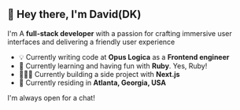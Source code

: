 ## 👋 Hey there, I'm David(DK)
I'm A **full-stack developer** with a passion for crafting immersive user interfaces and delivering a friendly user experience

- 💡 Currently writing code at **Opus Logica** as a **Frontend engineer**
- 📕 Currently learning and having fun with **Ruby**. Yes, Ruby!
- 🧑🏻‍💻 Currently building a side project with **Next.js**
- 📍 Currently residing in **Atlanta, Georgia, USA**

I'm always open for a chat!
